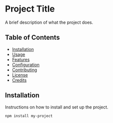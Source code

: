 # Project Title

A brief description of what the project does.

## Table of Contents

- [Installation](#installation)
- [Usage](#usage)
- [Features](#features)
- [Configuration](#configuration)
- [Contributing](#contributing)
- [License](#license)
- [Credits](#credits)

## Installation

Instructions on how to install and set up the project.

```bash
npm install my-project
